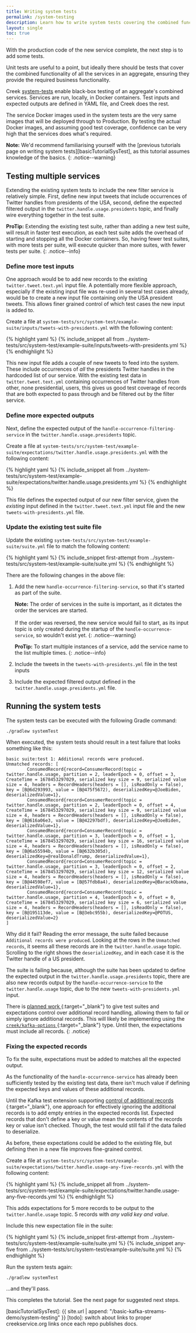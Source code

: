 ```yaml
---
title: Writing system tests
permalink: /system-testing
description: Learn how to write system tests covering the combined functionality of multiple microservice running in Docker containers
layout: single
toc: true
---
```


With the production code of the new service complete, the next step is to add some tests.

Unit tests are useful to a point, but ideally there should be tests that cover the combined functionality of 
all the services in an aggregate, ensuring they provide the required business functionality.

Creek [system-tests][systemTests] enable black-box testing of an aggregate's combined services.
Services are run, locally, in Docker containers. Test inputs and expected
outputs are defined in YAML file, and Creek does the rest.

The service Docker images used in the system tests are the very same images that will be deployed through to Production.
By testing the actual Docker images, and assuming good test coverage, confidence can be very high that the services does what's required.

**Note:** We'd recommend familiarising yourself with the [previous tutorials page on writing
system tests][basicTutorialSysTest], as this tutorial assumes knowledge of the basics.
{: .notice--warning}

## Testing multiple services

Extending the existing system tests to include the new filter service is relatively simple. 
First, define new input tweets that include occurrences of Twitter handles from presidents of the USA, 
second, define the expected filtered output in the `twitter.handle.usage.presidents` topic, and finally
wire everything together in the test suite.

**ProTip:** Extending the existing test suite, rather than adding a new test suite, will result in faster test execution,
as each test suite adds the overhead of starting and stopping all the Docker containers.
So, having fewer test suites, with more tests per suite, will execute quicker than more suites,
with fewer tests per suite.
{: .notice--info}

### Define more test inputs

One approach would be to add new records to the existing `twitter.tweet.text.yml` input file.
A potentially more flexible approach, especially if the existing input file was re-used in several test cases already,
would be to create a new input file containing only the USA president tweets. This allows finer grained control of
which test cases the new input is added to.

Create a file at `system-tests/src/system-test/example-suite/inputs/tweets-with-presidents.yml` with the following content:

{% highlight yaml %}
{% include_snippet all from ../system-tests/src/system-test/example-suite/inputs/tweets-with-presidents.yml %}
{% endhighlight %}

This new input file adds a couple of new tweets to feed into the system. These include occurrences of _all_ the presidents Twitter
handles in the hardcoded list of our service. With the existing test data in `twitter.tweet.text.yml` containing occurrences
of Twitter handles from other, none presidential, users, this gives us good test coverage of records that are both
expected to pass through and be filtered out by the filter service.

### Define more expected outputs

Next, define the expected output of the `handle-occurrence-filtering-service` in the `twitter.handle.usage.presidents` topic.

Create a file at `system-tests/src/system-test/example-suite/expectations/twitter.handle.usage.presidents.yml` with the following content:

{% highlight yaml %}
{% include_snippet all from ../system-tests/src/system-test/example-suite/expectations/twitter.handle.usage.presidents.yml %}
{% endhighlight %}

This file defines the expected output of our new filter service, given the _existing_ input defined in the `twitter.tweet.text.yml`
input file and the new `tweets-with-presidents.yml` file.

### Update the existing test suite file

Update the existing `system-tests/src/system-test/example-suite/suite.yml` file to match the following content:

{% highlight yaml %}
{% include_snippet first-attempt from ../system-tests/src/system-test/example-suite/suite.yml %}
{% endhighlight %}

There are the following changes in the above file:

1. Add the new `handle-occurrence-filtering-service`, so that it's started as part of the suite.
   
   **Note:** The order of services in the suite is important, as it dictates the order the services are started.
   <br><br>If the order was reversed, the new service would fail to start, as its input topic is only created 
   during the startup of the `handle-occurrence-service`, so wouldn't exist yet.
   {: .notice--warning}

   **ProTip:** To start multiple instances of a service, add the service name to the list multiple times.
   {: .notice--info}
2. Include the tweets in the `tweets-with-presidents.yml` file in the test inputs
3. Include the expected filtered output defined in the `twitter.handle.usage.presidents.yml` file.

## Running the system tests

The system tests can be executed with the following Gradle command:

```
./gradlew systemTest 
```

When executed, the system tests should result in a test failure that looks something like this:

```
basic suite:test 1: Additional records were produced.
Unmatched records: [
        ConsumedRecord{record=ConsumerRecord(topic = twitter.handle.usage, partition = 2, leaderEpoch = 0, offset = 3, CreateTime = 1678453297029, serialized key size = 9, serialized value size = 4, headers = RecordHeaders(headers = [], isReadOnly = false), key = [B@6d293993, value = [B@475f5672), deserializedKey=@JoeBiden, deserializedValue=1},
        ConsumedRecord{record=ConsumerRecord(topic = twitter.handle.usage, partition = 2, leaderEpoch = 0, offset = 4, CreateTime = 1678453297029, serialized key size = 9, serialized value size = 4, headers = RecordHeaders(headers = [], isReadOnly = false), key = [B@616a06e3, value = [B@42297bdf), deserializedKey=@JoeBiden, deserializedValue=1},
        ConsumedRecord{record=ConsumerRecord(topic = twitter.handle.usage, partition = 3, leaderEpoch = 0, offset = 1, CreateTime = 1678453297029, serialized key size = 16, serialized value size = 4, headers = RecordHeaders(headers = [], isReadOnly = false), key = [B@6a55594b, value = [B@632b305d), deserializedKey=@realDonaldTrump, deserializedValue=1},
        ConsumedRecord{record=ConsumerRecord(topic = twitter.handle.usage, partition = 3, leaderEpoch = 0, offset = 2, CreateTime = 1678453297029, serialized key size = 12, serialized value size = 4, headers = RecordHeaders(headers = [], isReadOnly = false), key = [B@44598ef7, value = [B@57fdb8a4), deserializedKey=@BarackObama, deserializedValue=1},
        ConsumedRecord{record=ConsumerRecord(topic = twitter.handle.usage, partition = 4, leaderEpoch = 0, offset = 0, CreateTime = 1678453297029, serialized key size = 6, serialized value size = 4, headers = RecordHeaders(headers = [], isReadOnly = false), key = [B@195113de, value = [B@3ebc955b), deserializedKey=@POTUS, deserializedValue=2}
]
```

Why did it fail? Reading the error message, the suite failed because `Additional records were produced`. 
Looking at the rows in the `Unmatched records`, it seems all these records are in the `twitter.handle.usage` topic. 
Scrolling to the right shows the `deserializedKey`, and in each case it is the Twitter handle of a US president.

The suite is failing because, although the suite has been updated to define the expected output in the 
`twitter.handle.usage.presidents` topic, there are also new records output by the `handle-occurrence-service` 
to the `twitter.handle.usage` topic, due to the new `tweets-with-presidents.yml` input.

There is [planned work <i class="fas fa-external-link-alt"></i>][additionalRecHandlingIssue]{:target="_blank"} to give test suites and expectations control over
additional record handling, allowing them to fail or simply ignore additional records.
This will likely be implementing using the [`creek/kafka-options` <i class="fas fa-external-link-alt"></i>][kafkaOptions]{:target="_blank"} type.
Until then, the expectations must include all records.
{: .notice}

### Fixing the expected records

To fix the suite, expectations must be added to matches all the expected output.

As the functionality of the `handle-occurrence-service` has already been sufficiently tested by the existing test data,
there isn't much value if defining the expected keys and values of these additional records.

Until the Kafka test extension supporting [control of additional records <i class="fas fa-external-link-alt"></i>][additionalRecHandlingIssue]{:target="_blank"},
one approach for effectively ignoring the additional records is to add empty entries in the expected records list.
Expected records that don't define a key or value mean the contents of the records key or value isn't checked. 
Though, the test would still fail if the data failed to deserialize.

As before, these expectations could be added to the existing file, but defining then in a new file improves fine-grained
control.

Create a file at `system-tests/src/system-test/example-suite/expectations/twitter.handle.usage-any-five-records.yml` 
with the following content:

{% highlight yaml %}
{% include_snippet all from ../system-tests/src/system-test/example-suite/expectations/twitter.handle.usage-any-five-records.yml %}
{% endhighlight %}

This adds expectations for 5 more records to be output to the `twitter.handle.usage` topic. 5 records with _any valid key and value_. 

Include this new expectation file in the suite:

{% highlight yaml %}
{% include_snippet first-attempt from ../system-tests/src/system-test/example-suite/suite.yml %}
{% include_snippet any-five from ../system-tests/src/system-test/example-suite/suite.yml %}
{% endhighlight %}

Run the system tests again:

```
./gradlew systemTest 
```

...and they'll pass.

This completes the tutorial. See the next page for suggested next steps.

[additionalRecHandlingIssue]: https://github.com/creek-service/creek-kafka/issues/236
[systemTests]:https://github.com/creek-service/creek-system-test
[kafkaOptions]: https://www.creekservice.org/creek-kafka/#option-model-extensions
[basicTutorialSysTest]: {{ site.url | append: "/basic-kafka-streams-demo/system-testing" }}
[todo]: switch about links to proper creekservice.org links once each repo publishes docs. 


